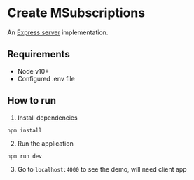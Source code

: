 # Create MSubscriptions

An [Express server](http://expressjs.com) implementation.

## Requirements

- Node v10+
- Configured .env file

## How to run

1. Install dependencies

```
npm install
```

2. Run the application

```
npm run dev
```

3. Go to `localhost:4000` to see the demo, will need client app
